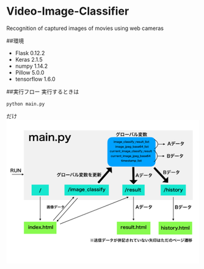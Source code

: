 # Video-Image-Classifier
Recognition of captured images of movies using web cameras

##環境
* Flask 0.12.2
* Keras 2.1.5
* numpy 1.14.2
* Pillow 5.0.0
* tensorflow 1.6.0

##実行フロー
実行するときは
```
python main.py
```
だけ
<img src="./img/execflow.pdf" alt="実行フロー" />